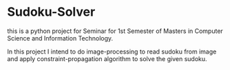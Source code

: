 # Sudoku-Solver
this is a python project for Seminar for 1st Semester of Masters in Computer Science and Information Technology.

In this project I intend to do image-processing to read sudoku from image and apply constraint-propagation algorithm to solve the given sudoku.
